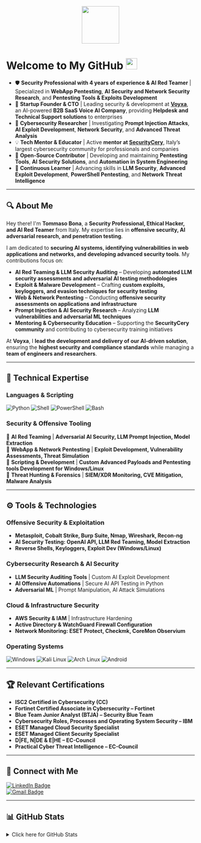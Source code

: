 <div id="header" align="center">
  <img src="https://media.giphy.com/media/YRMb6dd7zprS00JdGZ/giphy.gif" width="100"/>
</div>

# Welcome to My GitHub <img src="https://raw.githubusercontent.com/aemmadi/aemmadi/master/wave.gif" width="30">

- 🛡 **Security Professional with 4 years of experience & AI Red Teamer** | Specialized in **WebApp Pentesting**, **AI Security and Network Security Research**, and **Pentesting Tools & Exploits Development**  
- 🚀 **Startup Founder & CTO** | Leading security & development at **[Voyxa](https://voyxa.com)**, an AI-powered **B2B SaaS Voice AI Company**, providing **Helpdesk and Technical Support solutions** to enterprises  
- 🔬 **Cybersecurity Researcher** | Investigating **Prompt Injection Attacks**, **AI Exploit Development**, **Network Security**, and **Advanced Threat Analysis**  
- 💡 **Tech Mentor & Educator** | Active **mentor at [SecurityCery](https://securitycert.it)**, Italy’s largest cybersecurity community for professionals and companies  
- 🎯 **Open-Source Contributor** | Developing and maintaining **Pentesting Tools**, **AI Security Solutions**, and **Automation in System Engineering**  
- 👾 **Continuous Learner** | Advancing skills in **LLM Security**, **Advanced Exploit Development**, **PowerShell Pentesting**, and **Network Threat Intelligence**  

---

## 🔍 About Me

Hey there! I'm **Tommaso Bona**, a **Security Professional, Ethical Hacker, and AI Red Teamer** from Italy. My expertise lies in **offensive security, AI adversarial research, and penetration testing**.  

I am dedicated to **securing AI systems, identifying vulnerabilities in web applications and networks, and developing advanced security tools**. My contributions focus on:  

- **AI Red Teaming & LLM Security Auditing** – Developing **automated LLM security assessments and adversarial AI testing methodologies**  
- **Exploit & Malware Development** – Crafting **custom exploits, keyloggers, and evasion techniques for security testing**  
- **Web & Network Pentesting** – Conducting **offensive security assessments on applications and infrastructure**  
- **Prompt Injection & AI Security Research** – Analyzing **LLM vulnerabilities and adversarial ML techniques**  
- **Mentoring & Cybersecurity Education** – Supporting the **SecurityCery community** and contributing to cybersecurity training initiatives  

At **Voyxa**, I **lead the development and delivery of our AI-driven solution**, ensuring the **highest security and compliance standards** while managing a **team of engineers and researchers**.  

---

## 🔧 Technical Expertise  

### **Languages & Scripting**  
![Python](https://img.shields.io/badge/-Python-black?style=flat-square&logo=Python)
![Shell](https://img.shields.io/badge/-Shell-5391FE?style=flat-square&logo=PowerShell&logoColor=white)
![PowerShell](https://img.shields.io/badge/-PowerShell-blue?style=flat-square&logo=PowerShell)
![Bash](https://img.shields.io/badge/-Bash-4EAA25?style=flat-square&logo=gnubash&logoColor=white)

### **Security & Offensive Tooling**  
🔹 **AI Red Teaming** | **Adversarial AI Security, LLM Prompt Injection, Model Extraction**  
🔹 **WebApp & Network Pentesting** | **Exploit Development, Vulnerability Assessments, Threat Simulation**  
🔹 **Scripting & Development** | **Custom Advanced Payloads and Pentesting tools Development for Windows/Linux**  
🔹 **Threat Hunting & Forensics** | **SIEM/XDR Monitoring, CVE Mitigation, Malware Analysis**  

---

## ⚙️ Tools & Technologies  

### **Offensive Security & Exploitation**  
- **Metasploit, Cobalt Strike, Burp Suite, Nmap, Wireshark, Recon-ng**  
- **AI Security Testing: OpenAI API, LLM Red Teaming, Model Extraction**  
- **Reverse Shells, Keyloggers, Exploit Dev (Windows/Linux)**  

### **Cybersecurity Research & AI Security**  
- **LLM Security Auditing Tools** | Custom AI Exploit Development  
- **AI Offensive Automations** | Secure AI API Testing in Python 
- **Adversarial ML** | Prompt Manipulation, AI Attack Simulations  

### **Cloud & Infrastructure Security**  
- **AWS Security & IAM** | Infrastructure Hardening  
- **Active Directory & WatchGuard Firewall Configuration**  
- **Network Monitoring: ESET Protect, Checkmk, CoreMon Observium**  

### **Operating Systems**  
![Windows](https://img.shields.io/badge/Windows-0078D6?style=for-the-badge&logo=windows&logoColor=white)
![Kali Linux](https://img.shields.io/badge/Kali_Linux-557C94?style=for-the-badge&logo=kali-linux&logoColor=white)
![Arch Linux](https://img.shields.io/badge/Arch_Linux-1793D1?style=for-the-badge&logo=arch-linux&logoColor=white)
![Android](https://img.shields.io/badge/Android-3DDC84?style=for-the-badge&logo=android&logoColor=white)

---

## 🏆 Relevant Certifications  

- **ISC2 Certified in Cybersecurity (CC)**
- **Fortinet Certified Associate in Cybersecurity – Fortinet** 
- **Blue Team Junior Analyst (BTJA) – Security Blue Team** 
- **Cybersecurity Roles, Processes and Operating System Security – IBM**  
- **ESET Managed Cloud Security Specialist**
- **ESET Managed Client Security Specialist** 
- **D|FE, N|DE & E|HE – EC-Council**  
- **Practical Cyber Threat Intelligence – EC-Council**  

---

## 🔗 Connect with Me  

[![LinkedIn Badge](https://img.shields.io/badge/-TommasoBona-blue?style=flat-square&logo=Linkedin&logoColor=white&link=https://www.linkedin.com/in/tommaso-bona-20b76b232)](https://www.linkedin.com/in/tommaso-bona-20b76b232)  
[![Gmail Badge](https://img.shields.io/badge/-tommasobona04@gmail.com-c14438?style=flat-square&logo=Gmail&logoColor=white&link=mailto:tommasobona04@gmail.com)](mailto:tommasobona04@gmail.com)  

---

## 📊 GitHub Stats  

<details>
  <summary>Click here for GitHub Stats</summary>
  <p align="center">
    <img alt="GitHub Stats" src="https://github-readme-stats.vercel.app/api?username=ParzivalHack&show_icons=true&hide=issues&icon_color=000000&hide_border=true&title_color=5391FE&text_color=555">
    <br>
    <img alt="Top Language" src="https://github-readme-stats.vercel.app/api/top-langs/?username=ParzivalHack&hide=html,&hide_border=true&title_color=5391FE&text_color=555">
  </p>
</details>
